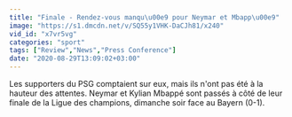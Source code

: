 ```yaml
---
title: "Finale - Rendez-vous manqu\u00e9 pour Neymar et Mbapp\u00e9"
image: "https://s1.dmcdn.net/v/SQ55y1VHK-DaCJh81/x240"
vid_id: "x7vr5vg"
categories: "sport"
tags: ["Review","News","Press Conference"]
date: "2020-08-29T13:09:02+03:00"
---
```

Les supporters du PSG comptaient sur eux, mais ils n'ont pas été à la hauteur des attentes. Neymar et Kylian Mbappé sont passés à côté de leur finale de la Ligue des champions, dimanche soir face au Bayern (0-1).
